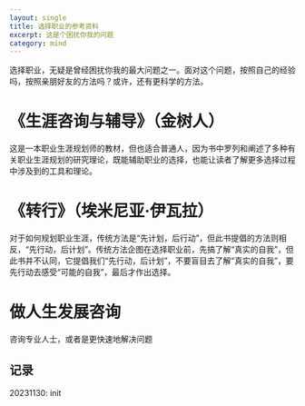 ```yaml
---
layout: single
title: 选择职业的参考资料
excerpt: 这是个困扰你我的问题
category: mind
---
```




选择职业，无疑是曾经困扰你我的最大问题之一。面对这个问题，按照自己的经验吗，按照亲朋好友的方法吗？或许，还有更科学的方法。



# 《生涯咨询与辅导》（金树人）

这是一本职业生涯规划师的教材，但也适合普通人，因为书中罗列和阐述了多种有关职业生涯规划的研究理论，既能辅助职业的选择，也能让读者了解更多选择过程中涉及到的工具和理论。



# 《转行》（埃米尼亚·伊瓦拉）

对于如何规划职业生涯，传统方法是“先计划，后行动”，但此书提倡的方法则相反，“先行动，后计划”。传统方法企图在选择职业前，先搞了解“真实的自我”，但此书并不认同，它提倡我们“先行动，后计划”，不要盲目去了解“真实的自我”，要先行动去感受“可能的自我”，最后才作出选择。



 # 做人生发展咨询

咨询专业人士，或者是更快速地解决问题



## 记录

20231130: init
